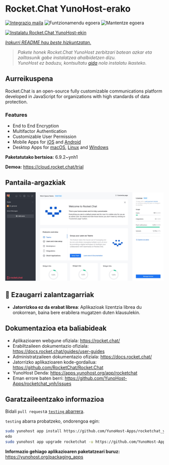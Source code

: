 <!--
Ohart ongi: README hau automatikoki sortu da <https://github.com/YunoHost/apps/tree/master/tools/readme_generator>ri esker
EZ editatu eskuz.
-->

# Rocket.Chat YunoHost-erako

[![Integrazio maila](https://dash.yunohost.org/integration/rocketchat.svg)](https://dash.yunohost.org/appci/app/rocketchat) ![Funtzionamendu egoera](https://ci-apps.yunohost.org/ci/badges/rocketchat.status.svg) ![Mantentze egoera](https://ci-apps.yunohost.org/ci/badges/rocketchat.maintain.svg)

[![Instalatu Rocket.Chat YunoHost-ekin](https://install-app.yunohost.org/install-with-yunohost.svg)](https://install-app.yunohost.org/?app=rocketchat)

*[Irakurri README hau beste hizkuntzatan.](./ALL_README.md)*

> *Pakete honek Rocket.Chat YunoHost zerbitzari batean azkar eta zailtasunik gabe instalatzea ahalbidetzen dizu.*  
> *YunoHost ez baduzu, kontsultatu [gida](https://yunohost.org/install) nola instalatu ikasteko.*

## Aurreikuspena

Rocket.Chat is an open-source fully customizable communications platform developed in JavaScript for organizations with high standards of data protection.

### Features

- End to End Encryption
- Multifactor Authentication
- Customizable User Permission
- Mobile Apps for [iOS](https://apps.apple.com/app/rocket-chat/id1148741252) and [Android](https://play.google.com/store/apps/details?id=chat.rocket.android)
- Desktop Apps for [macOS](https://apps.apple.com/br/app/rocket-chat/id1086818840), [Linux](https://snapcraft.io/rocketchat-desktop) and [Windows](https://releases.rocket.chat/desktop/latest/download)

**Paketatutako bertsioa:** 6.9.2~ynh1

**Demoa:** <https://cloud.rocket.chat/trial>

## Pantaila-argazkiak

![Rocket.Chat(r)en pantaila-argazkia](./doc/screenshots/screenshot.jpg)

## :red_circle: Ezaugarri zalantzagarriak

- **Jatorrizkoa ez da erabat librea**: Aplikazioak lizentzia librea du orokorrean, baina bere erabilera mugatzen duten klausulekin.

## Dokumentazioa eta baliabideak

- Aplikazioaren webgune ofiziala: <https://rocket.chat/>
- Erabiltzaileen dokumentazio ofiziala: <https://docs.rocket.chat/guides/user-guides>
- Administratzaileen dokumentazio ofiziala: <https://docs.rocket.chat/>
- Jatorrizko aplikazioaren kode-gordailua: <https://github.com/RocketChat/Rocket.Chat>
- YunoHost Denda: <https://apps.yunohost.org/app/rocketchat>
- Eman errore baten berri: <https://github.com/YunoHost-Apps/rocketchat_ynh/issues>

## Garatzaileentzako informazioa

Bidali `pull request`a [`testing` abarrera](https://github.com/YunoHost-Apps/rocketchat_ynh/tree/testing).

`testing` abarra probatzeko, ondorengoa egin:

```bash
sudo yunohost app install https://github.com/YunoHost-Apps/rocketchat_ynh/tree/testing --debug
edo
sudo yunohost app upgrade rocketchat -u https://github.com/YunoHost-Apps/rocketchat_ynh/tree/testing --debug
```

**Informazio gehiago aplikazioaren paketatzeari buruz:** <https://yunohost.org/packaging_apps>
